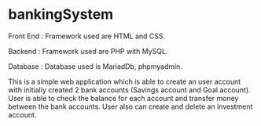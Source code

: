 # bankingSystem

Front End : Framework used are HTML and CSS.

Backend : Framework used are PHP with MySQL.

Database : Database used is MariadDb, phpmyadmin.

This is a simple web application which is able to create an user account with initially created 2 bank accounts (Savings account and Goal account). 
User is able to check the balance for each account and transfer money between the bank accounts.
User also can create and delete an investment account.
